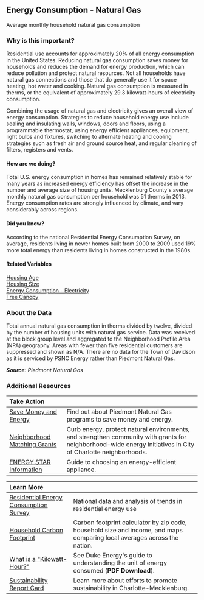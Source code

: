 ## Energy Consumption - Natural Gas
Average monthly household natural gas consumption

### Why is this important?
Residential use accounts for approximately 20% of all energy consumption in the United States. Reducing natural gas consumption saves money for households and reduces the demand for energy production, which can reduce pollution and protect natural resources. Not all households have natural gas connections and those that do generally use it for space heating, hot water and cooking. Natural gas consumption is measured in therms, or the equivalent of approximately 29.3 kilowatt-hours of electricity consumption. 

Combining the usage of natural gas and electricity gives an overall view of energy consumption. Strategies to reduce household energy use include sealing and insulating walls, windows, doors and floors, using a programmable thermostat, using energy efficient appliances, equipment, light bulbs and fixtures, switching to alternate heating and cooling strategies such as fresh air and ground source heat, and regular cleaning of filters, registers and vents. 

#### How are we doing?
Total U.S. energy consumption in homes has remained relatively stable for many years as increased energy efficiency has offset the increase in the number and average size of housing units. Mecklenburg County's average monthly natural gas consumption per household was 51 therms in 2013. Energy consumption rates are strongly influenced by climate, and vary considerably across regions.

#### Did you know?
According to the national Residential Energy Consumption Survey, on average, residents living in newer homes built from 2000 to 2009 used 19% more total energy than residents living in homes constructed in the 1980s.

#### Related Variables
<a href="javascript:void(0)" onclick="model.metricId = 'm7'">Housing Age</a>  
<a href="javascript:void(0)" onclick="model.metricId = 'm6'">Housing Size</a>  
<a href="javascript:void(0)" onclick="model.metricId = 'm26'">Energy Consumption - Electricity</a>  
<a href="javascript:void(0)" onclick="model.metricId = 'm3'">Tree Canopy</a>  

### About the Data
Total annual natural gas consumption in therms divided by twelve, divided by the number of housing units with natural gas service. Data was received at the block group level and aggregated to the Neighborhood Profile Area (NPA) geography. Areas with fewer than five residential customers are suppressed and shown as N/A. There are no data for the Town of Davidson as it is serviced by PSNC Energy rather than Piedmont Natural Gas. 

_**Source**: Piedmont Natural Gas_

### Additional Resources
|Take Action |     |
|:- |:- |
|[Save Money and Energy](http://piedmontng.com/yourhome/savemoneyandenergy/home.aspx)| Find out about Piedmont Natural Gas programs to save money and energy.
|[Neighborhood Matching Grants](http://charlottenc.gov/NBS/CE/NMG/Pages/default.aspx) |Curb energy, protect natural environments, and strengthen community with grants for neighborhood-wide energy initiatives in City of Charlotte neighborhoods.
|[ENERGY STAR Information](http://www.energystar.gov/index.cfm?c=home_improvement.hm_improvement_index) |Guide to choosing an energy-efficient appliance.

|Learn More |     |
|:- |:- |
|[Residential Energy Consumption Survey](http://www.eia.gov/consumption/residential/index.cfm) |National data and analysis of trends in residential energy use
|[Household Carbon Footprint](http://coolclimate.berkeley.edu/carboncalculator) |Carbon footprint calculator by zip code, household size and income, and maps comparing local averages across the nation.
|[What is a "Kilowatt-Hour?"](http://www.duke-energy.com/pdfs/MyHER%20What%20is%20a%20Killowatt-Hour%20Energy%20Chart.pdf) |See Duke Energy's guide to understanding the unit of energy consumed (**PDF Download**).
|[Sustainability Report Card](http://www.sustaincharlotte.org/reportcard2014) |Learn more about efforts to promote sustainability in Charlotte-Mecklenburg.
